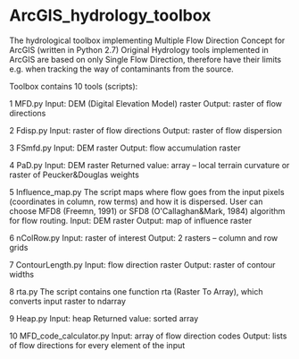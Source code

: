 # ArcGIS_hydrology_toolbox
The hydrological toolbox implementing Multiple Flow Direction Concept  for ArcGIS (written in Python 2.7)
Original Hydrology tools implemented in ArcGIS are based on only Single Flow Direction, therefore have their limits e.g. when tracking the way of contaminants from the source.

Toolbox contains 10 tools (scripts):

1	MFD.py
Input: DEM (Digital Elevation Model) raster
Output: raster of flow directions

2	Fdisp.py
Input: raster of flow directions
Output: raster of flow dispersion

3	FSmfd.py
Input: DEM raster
Output: flow accumulation raster 

4	PaD.py
Input: DEM raster
Returned value: array – local terrain curvature or raster of Peucker&Douglas weights

5	Influence_map.py
The script maps where flow goes from the input pixels (coordinates in column, row terms) and how it is dispersed. User can choose MFD8 (Freemn, 1991) or SFD8 (O'Callaghan&Mark, 1984) algorithm for flow routing. 
Input: DEM raster
Output: map of influence raster

6	nColRow.py
Input: raster of interest
Output: 2 rasters – column and row grids

7	ContourLength.py
Input: flow direction raster
Output: raster of contour widths

8	rta.py
The script contains one function rta (Raster To Array), which converts input raster to ndarray

9	Heap.py
Input: heap
Returned value: sorted array

10	 MFD_code_calculator.py
Input: array of flow direction codes
Output: lists of flow directions for every element of the input

